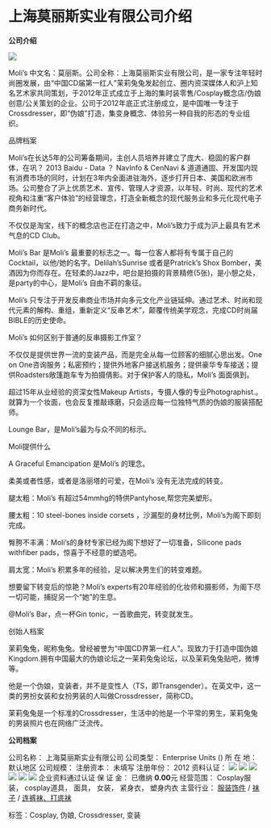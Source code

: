 # 上海莫丽斯实业有限公司介绍

**公司介绍**

![](/attachment/2017/10/ea/eaf57bdd78.jpg)

Moli’s 中文名：莫丽斯。公司全称：上海莫丽斯实业有限公司，是一家专注年轻时尚圈发展，由“中国CD届第一红人”茉莉兔兔发起创立、圈内资深媒体人和沪上知名艺术家共同策划，于2012年正式成立于上海的集时装零售/Cosplay概念店/伪娘创意/公关策划的企业。公司于2012年底正式注册成立，是中国唯一专注于Crossdresser，即“伪娘”打造，集变身概念、体验另一种自我的形态的专业组织。

品牌档案

Moli’s在长达5年的公司筹备期间，主创人员培养并建立了庞大、稳固的客户群体，在巩？ 2013 Baidu - Data ？ NavInfo & CenNavi & 道道通固、开发国内现有消费市场的同时，计划在3年内全面进驻海外，逐步打开日本、美国和欧洲市场。公司整合了沪上优质艺术、宣传、管理人才资源，以年轻、时尚、现代的艺术视角和注重“客户体验”的经营理念，打造全新概念的现代服务业和多元化现代电子商务新时代。

不仅仅是淘宝，线下的概念店也正在打造之中，Moli’s致力于成为沪上最具有艺术气息的CD Club。

Moli’s Bar 是Moli’s 最重要的标志之一。每一位客人都将有专属于自己的Cocktail，以他/她的名字。Delilah’sSunrise 或者是Pratrick’s Shox Bomber，美酒因为你而存在。在轻柔的Jazz中，吧台是拍摄的背景精修(5张)，是小憩之处，是party的中心，是Moli’s 自由不羁的象征。

Moli’s 只专注于开发反串商业市场并向多元文化产业链延伸。通过艺术、时尚和现代元素的解构、重组，重新定义“反串艺术”，颠覆传统美学观念，完成CD时尚届BIBLE的历史使命。

Moli’s 如何区别于普通的反串摄影工作室？

不仅仅是提供世界一流的变装产品，而是完全从每一位顾客的细腻心思出发。One on One咨询服务；私密预约；提供外地客户接送机服务；提供豪华专车接送；提供Roadsters敞篷跑车专为拍摄倩影。对于保护客人的隐私，Moli’s 面面俱到。

超过15年从业经验的资深女性Makeup Artists，专摄人像的专业Photographist.。就算为一个妆面，也会反复推敲琢磨，只会适应每一位独特气质的伪娘的服装搭配师。

Lounge Bar，是Moli’s最为与众不同的标示。

Moli提供什么

A Graceful Emancipation 是Moli’s 的理念。

柔美或者性感，或者是洛丽塔的可爱，在Moli’s 没有无法完成的转变。

腿太粗：Moli’s 有超过54mmhg的特供Pantyhose,帮您完美塑形。

腰太粗：10 steel-bones inside corsets ，沙漏型的身材比例，Moli’s为阁下即刻完成。

臀胯不丰满：Moli’s的身材专家已经为阁下想好了一切准备，Silicone pads withfiber pads，惊喜于不经意的塑造吧。

肩太宽：Moli’s 积累多年的经验，足以解决男生们的转变难题。

想要留下转变后的惊艳？Moli’s experts有20年经验的化妆师和摄影师，为阁下尽一切可能，捕捉另一个“她”的生息。

@Moli’s Bar，点一杯Gin tonic，一首歌曲完，转变就发生。

创始人档案

茉莉兔兔，昵称兔兔。曾经被誉为“中国CD界第一红人”。现致力于打造中国伪娘Kingdom.拥有中国最大的伪娘论坛之一茉莉兔兔论坛，以及茉莉兔兔贴吧，微博等。

他是一个伪娘，变装者，并不是变性人（TS，即Transgender）。在英文中，这一类的男扮女装和女扮男装的人叫做Crossdresser，简称CD。

茉莉兔兔是一个标准的Crossdresser，生活中的他是一个平常的男生，茉莉兔兔的男装照片也在网络广泛流传。

**公司档案**

公司名称： 上海莫丽斯实业有限公司
公司类型： Enterprise Units ()
所 在 地： 默认地区
公司规模：
注册资本： 未填写
注册年份： 2012
资料认证： ![](http://www.dsdz318.com/member/image/v_company.gif) ![](http://www.dsdz318.com/member/image/v_truename.gif) ![](http://www.dsdz318.com/member/image/v_bank.gif) ![](http://www.dsdz318.com/member/image/v_mobile.gif) ![](http://www.dsdz318.com/member/image/v_email.gif) ![](http://www.dsdz318.com/skin/default/image/check_right.gif) 企业资料通过认证
保 证 金： 已缴纳 **0.00**元
经营范围： Cosplay服装， cosplay道具， 面具， 女装， 紧身衣， 塑身内衣
主营行业： [服装饰件](http://www.dsdz318.com/sell/list-273.html) / [袜子](http://www.dsdz318.com/sell/list-427.html) / [连裤袜、打底袜](http://www.dsdz318.com/sell/list-432.html)

标签：Cosplay, 伪娘, Crossdresser, 变装

